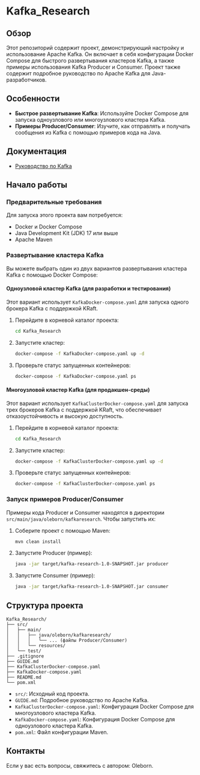 # Kafka_Research

## Обзор

Этот репозиторий содержит проект, демонстрирующий настройку и использование Apache Kafka. Он включает в себя конфигурации Docker Compose для быстрого развертывания кластеров Kafka, а также примеры использования Kafka Producer и Consumer. Проект также содержит подробное руководство по Apache Kafka для Java-разработчиков.

## Особенности

*   **Быстрое развертывание Kafka**: Используйте Docker Compose для запуска одноузлового или многоузлового кластера Kafka.
*   **Примеры Producer/Consumer**: Изучите, как отправлять и получать сообщения из Kafka с помощью примеров кода на Java.

## Документация
- [Руководство по Kafka](GUIDE.md)

## Начало работы

### Предварительные требования

Для запуска этого проекта вам потребуется:

*   Docker и Docker Compose
*   Java Development Kit (JDK) 17 или выше
*   Apache Maven

### Развертывание кластера Kafka

Вы можете выбрать один из двух вариантов развертывания кластера Kafka с помощью Docker Compose:

#### Одноузловой кластер Kafka (для разработки и тестирования)

Этот вариант использует `KafkaDocker-compose.yaml` для запуска одного брокера Kafka с поддержкой KRaft.

1.  Перейдите в корневой каталог проекта:

    ```bash
    cd Kafka_Research
    ```

2.  Запустите кластер:

    ```bash
    docker-compose -f KafkaDocker-compose.yaml up -d
    ```

3.  Проверьте статус запущенных контейнеров:

    ```bash
    docker-compose -f KafkaDocker-compose.yaml ps
    ```

#### Многоузловой кластер Kafka (для продакшен-среды)

Этот вариант использует `KafkaClusterDocker-compose.yaml` для запуска трех брокеров Kafka с поддержкой KRaft, что обеспечивает отказоустойчивость и высокую доступность.

1.  Перейдите в корневой каталог проекта:

    ```bash
    cd Kafka_Research
    ```

2.  Запустите кластер:

    ```bash
    docker-compose -f KafkaClusterDocker-compose.yaml up -d
    ```

3.  Проверьте статус запущенных контейнеров:

    ```bash
    docker-compose -f KafkaClusterDocker-compose.yaml ps
    ```

### Запуск примеров Producer/Consumer

Примеры кода Producer и Consumer находятся в директории `src/main/java/oleborn/kafkaresearch`. Чтобы запустить их:

1.  Соберите проект с помощью Maven:

    ```bash
    mvn clean install
    ```

2.  Запустите Producer (пример):

    ```bash
    java -jar target/kafka-research-1.0-SNAPSHOT.jar producer
    ```

3.  Запустите Consumer (пример):

    ```bash
    java -jar target/kafka-research-1.0-SNAPSHOT.jar consumer
    ```

## Структура проекта

```
Kafka_Research/
├── src/
│   ├── main/
│   │   ├── java/oleborn/kafkaresearch/
│   │   │   └── ... (файлы Producer/Consumer)
│   │   └── resources/
│   └── test/
├── .gitignore
├── GUIDE.md
├── KafkaClusterDocker-compose.yaml
├── KafkaDocker-compose.yaml
├── README.md
└── pom.xml
```

*   `src/`: Исходный код проекта.
*   `GUIDE.md`: Подробное руководство по Apache Kafka.
*   `KafkaClusterDocker-compose.yaml`: Конфигурация Docker Compose для многоузлового кластера Kafka.
*   `KafkaDocker-compose.yaml`: Конфигурация Docker Compose для одноузлового кластера Kafka.
*   `pom.xml`: Файл конфигурации Maven.

## Контакты

Если у вас есть вопросы, свяжитесь с автором: Oleborn.

